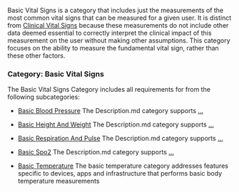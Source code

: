 Basic Vital Signs is a category that includes just the measurements of the
most common vital signs that can be measured for a given user.  It is distinct from
[Clinical Vital Signs](clinical_vital_signs.html) because these measurements do not
include other data deemed essential to correctly interpret the clinical impact of this
measurement on the user without making other assumptions. This category focuses on
the ability to measure the fundamental vital sign, rather than these other factors.

### Category: Basic Vital Signs 

The Basic Vital Signs Category includes all requirements for from the following subcategories:
 * [Basic Blood Pressure](basic_blood_pressure.html)
   The Description.md category supports [<span class='text-error'>...</span>](#error)

 * [Basic Height And Weight](basic_height_and_weight.html)
   The Description.md category supports [<span class='text-error'>...</span>](#error)

 * [Basic Respiration And Pulse](basic_respiration_and_pulse.html)
   The Description.md category supports [<span class='text-error'>...</span>](#error)

 * [Basic Spo2](basic_spo2.html)
   The Description.md category supports [<span class='text-error'>...</span>](#error)

 * [Basic Temperature](basic_temperature.html)
   The basic temperature category addresses features specific to devices, apps and infrastructure that performs basic body temperature measurements


